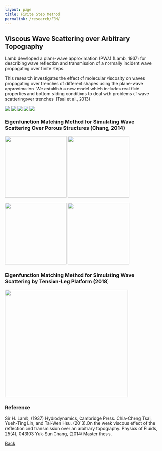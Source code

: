 ```yaml
---
layout: page
title: Finite Step Method 
permalink: /research/FSM/
---
```

## Viscous Wave Scattering over Arbitrary Topography

Lamb developed a plane-wave approximation (PWA) (Lamb, 1937) for describing wave reflection and transmission of a normally incident wave propagating over finite steps.

This research investigates the effect of molecular viscosity on waves propagating over trenches of different shapes using the plane-wave approximation. We establish a new model which includes real fluid properties and bottom sliding conditions to deal with problems of wave scatteringover trenches. (Tsal et al., 2013)

<img src="https://raw.githubusercontent.com/FiniteTsai/FiniteTsai.github.io/master/images/research/Finite Step Method/step2.png">
<img src="https://raw.githubusercontent.com/FiniteTsai/FiniteTsai.github.io/master/images/research/Finite Step Method/F3D.png">
<img src="https://raw.githubusercontent.com/FiniteTsai/FiniteTsai.github.io/master/images/research/Finite Step Method/FSM1_edited_edited.png">
<img src="https://raw.githubusercontent.com/FiniteTsai/FiniteTsai.github.io/master/images/research/Finite Step Method/TT.png">
<img src="https://raw.githubusercontent.com/FiniteTsai/FiniteTsai.github.io/master/images/research/Finite Step Method/S2.png">

### Eigenfunction Matching Method for Simulating Wave Scattering Over Porous Structures (Chang, 2014)

<img src="https://raw.githubusercontent.com/FiniteTsai/FiniteTsai.github.io/master/images/research/Finite Step Method/step.png" height="200" width="200"> <img src="https://raw.githubusercontent.com/FiniteTsai/FiniteTsai.github.io/master/images/research/Finite Step Method/FSM6.png" height="200" width="200">

<img src="https://raw.githubusercontent.com/FiniteTsai/FiniteTsai.github.io/master/images/research/Finite Step Method/FSM5.png" height="200" width="200"> <img src="https://raw.githubusercontent.com/FiniteTsai/FiniteTsai.github.io/master/images/research/Finite Step Method/FSM4.png" height="200" width="200">

### Eigenfunction Matching Method for  Simulating Wave Scattering by Tension-Leg Platform (2018)

<img src="https://raw.githubusercontent.com/FiniteTsai/FiniteTsai.github.io/master/images/research/Finite%20Step%20Method/FSM-1.png" width ="400" height="350">

### Reference
Sir H. Lamb, (1937) Hydrodynamics, Cambridge Press.
Chia-Cheng Tsai, Yueh-Ting Lin, and Tai-Wen Hsu. (2013).On the weak viscous effect of the reflection and transmission over an arbitrary topography. Physics of Fluids, 25(4), 043103
Yuk-Sun Chang, (2014) Master thesis.

[Back](https://finitetsai.github.io/research)
